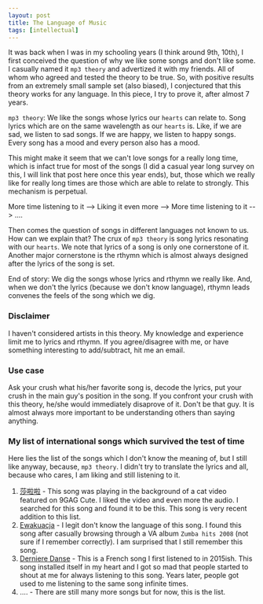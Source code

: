 ```yaml
---
layout: post
title: The Language of Music
tags: [intellectual]
---
```


It was back when I was in my schooling years (I think around 9th, 10th), I first conceived the question of why we like some songs and don't like some. I casually named it `mp3 theory` and advertized it with my friends. All of whom who agreed and tested the theory to be true. So, with positive results from an extremely small sample set (also biased), I conjectured that this theory works for any language. In this piece, I try to prove it, after almost 7 years. 


`mp3 theory`: We like the songs whose lyrics our `hearts` can relate to. Song lyrics which are on the same wavelength as our `hearts` is. Like, if we are sad,  we listen to sad songs. If we are happy, we listen to happy songs. Every song has a mood and every person also has a mood. 

This might make it seem that we can't love songs for a really long time, which is infact true for most of the songs (I did a casual year long survey on this, I will link that post here once this year ends), but, those which we really like for really long times are those which are able to relate to strongly. This mechanism is perpetual. 


More time listening to it --> Liking it even more --> More time listening to it --> ....


Then comes the question of songs in different languages not known to us. How can we explain that? The crux of `mp3 theory` is song lyrics resonating with our `hearts`. We note that lyrics of a song is only one cornerstone of it. Another major cornerstone is the rthymn which is almost always designed after the lyrics of the song is set. 

End of story: We dig the songs whose lyrics and rthymn we really like. And, when we don't the lyrics (because we don't know language), rthymn leads convenes the feels of the song which we dig.  

### Disclaimer 

I haven't considered artists in this theory. My knowledge and experience limit me to lyrics and rthymn. If you agree/disagree with me, or have something interesting to add/subtract, hit me an email. 

### Use case

Ask your crush what his/her favorite song is, decode the lyrics, put your crush in the main guy's position in the song. 
If you confront your crush with this theory, he/she would immediately disaprove of it. Don't be that guy. 
It is almost always more important to be understanding others than saying anything.

### My list of international songs which survived the test of time

Here lies the list of the songs which I don't know the meaning of, but I still like anyway, because, `mp3 theory`. 
I didn't try to translate the lyrics and all, because who cares, I am liking and still listening to it. 

1. [莎啦啦](https://www.youtube.com/watch?v=nppnJFPzOA8)
		- This song was playing in the background of a cat video featured on 9GAG Cute. I liked the video and even more the audio. 
		I searched for this song and found it to be this. This song is very recent addition to this list. 
2. [Ewakuacja](https://www.youtube.com/watch?v=V2VGJgEptHo)
		- I legit don't know the language of this song. I found this song after casually browsing through a VA album `Zumba hits 2008` (not sure if I remember correctly). I am surprised that I still remember this song. 
3. [Derniere Danse](https://www.youtube.com/watch?v=K5KAc5CoCuk)
		- This is a French song I first listened to in 2015ish. This song installed itself in my heart and I got so mad that people started to shout at me for always listening to this song. Years later, people got used to me listening to the same song infinite times.
4. .... 
		- There are still many more songs but for now, this is the list. 
